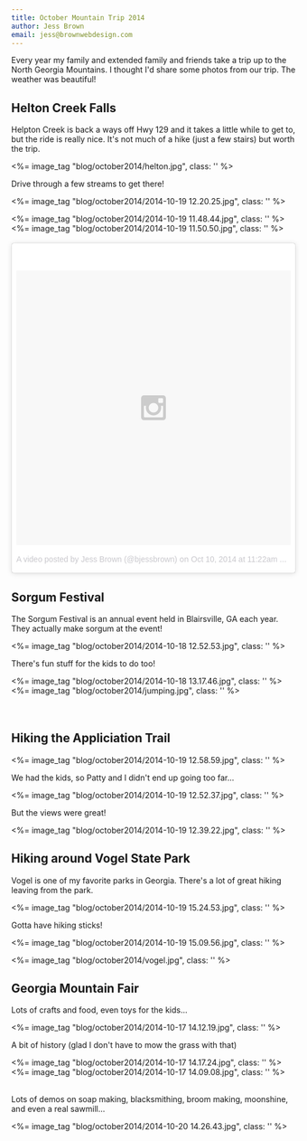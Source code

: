 ```yaml
---
title: October Mountain Trip 2014
author: Jess Brown
email: jess@brownwebdesign.com
---
```


Every year my family and extended family and friends take a trip up to
the North Georgia Mountains. I thought I'd share some photos from our
trip. The weather was beautiful!


## Helton Creek Falls

Helpton Creek is back a ways off Hwy 129 and it takes a little while to
get to, but the ride is really nice. It's not much of a hike (just a few
stairs) but worth the trip.

<%= image_tag "blog/october2014/helton.jpg", class: '' %> 

Drive through a few streams to get there!

<%= image_tag "blog/october2014/2014-10-19 12.20.25.jpg", class: '' %> 

<div class="row">
<div class="columns large-6"><%= image_tag "blog/october2014/2014-10-19 11.48.44.jpg", class: '' %></div>
<div class="columns large-6"><%= image_tag "blog/october2014/2014-10-19 11.50.50.jpg", class: '' %> </div>
</div>
<br>
<div class="row">
<div class="columns large-11 large-centered">
<blockquote class="instagram-media" data-instgrm-version="3" style="
background:#FFF; border:0; border-radius:3px; box-shadow:0 0 1px 0
rgba(0,0,0,0.5),0 1px 10px 0 rgba(0,0,0,0.15); margin: 1px;
max-width:658px; padding:0; width:99.375%; width:-webkit-calc(100% - 2px); width:calc(100% - 2px);"><div style="padding:8px;"><div style=" background:#F8F8F8; line-height:0; margin-top:40px; padding:50% 0; text-align:center; width:100%;"> <div style=" background:url(data:image/png;base64,iVBORw0KGgoAAAANSUhEUgAAACwAAAAsCAMAAAApWqozAAAAGFBMVEUiIiI9PT0eHh4gIB4hIBkcHBwcHBwcHBydr+JQAAAACHRSTlMABA4YHyQsM5jtaMwAAADfSURBVDjL7ZVBEgMhCAQBAf//42xcNbpAqakcM0ftUmFAAIBE81IqBJdS3lS6zs3bIpB9WED3YYXFPmHRfT8sgyrCP1x8uEUxLMzNWElFOYCV6mHWWwMzdPEKHlhLw7NWJqkHc4uIZphavDzA2JPzUDsBZziNae2S6owH8xPmX8G7zzgKEOPUoYHvGz1TBCxMkd3kwNVbU0gKHkx+iZILf77IofhrY1nYFnB/lQPb79drWOyJVa/DAvg9B/rLB4cC+Nqgdz/TvBbBnr6GBReqn/nRmDgaQEej7WhonozjF+Y2I/fZou/qAAAAAElFTkSuQmCC); display:block; height:44px; margin:0 auto -44px; position:relative; top:-22px; width:44px;"></div></div><p style="color:#c9c8cd; font-size:14px; line-height:17px; margin-bottom:0; margin-top:8px; overflow:hidden; padding:8px 0 7px; text-align:center; text-overflow:ellipsis; white-space:nowrap;"><a href="https://instagram.com/p/uYlwi2SRVD/" style=" color:#c9c8cd; font-family:Arial,sans-serif; font-size:14px; font-style:normal; font-weight:normal; line-height:17px; text-decoration:none;" target="_top">A video posted by Jess Brown (@bjessbrown)</a>&nbsp;on <time style=" font-family:Arial,sans-serif; font-size:14px; line-height:17px;" datetime="2014-10-20T18:22:52+00:00">Oct 10, 2014 at 11:22am PDT</time></p></div></blockquote><script async defer src="//platform.instagram.com/en_US/embeds.js"></script>
</div>
</div>

## Sorgum Festival

The Sorgum Festival is an annual event held in Blairsville, GA each
year. They actually make sorgum at the event!

<%= image_tag "blog/october2014/2014-10-18 12.52.53.jpg", class: '' %> 

There's fun stuff for the kids to do too!

<div class="row">
<div class="columns large-6"><%= image_tag "blog/october2014/2014-10-18 13.17.46.jpg", class: '' %></div>
<div class="columns large-6"><%= image_tag "blog/october2014/jumping.jpg", class: '' %> </div>
</div>

<br>
<br>

## Hiking the Appliciation Trail

<%= image_tag "blog/october2014/2014-10-19 12.58.59.jpg", class: '' %> 

We had the kids, so Patty and I didn't end up going too far...

<%= image_tag "blog/october2014/2014-10-19 12.52.37.jpg", class: '' %> 

But the views were great!

<%= image_tag "blog/october2014/2014-10-19 12.39.22.jpg", class: '' %> 

## Hiking around Vogel State Park

Vogel is one of my favorite parks in Georgia. There's a lot of great
hiking leaving from the park.


<%= image_tag "blog/october2014/2014-10-19 15.24.53.jpg", class: '' %> 

Gotta have hiking sticks!

<%= image_tag "blog/october2014/2014-10-19 15.09.56.jpg", class: '' %> 

<%= image_tag "blog/october2014/vogel.jpg", class: '' %> 

## Georgia Mountain Fair

Lots of crafts and food, even toys for the kids...

<%= image_tag "blog/october2014/2014-10-17 14.12.19.jpg", class: '' %>

A bit of history (glad I don't have to mow the grass with that)

<div class="row">
<div class="columns large-6"><%= image_tag "blog/october2014/2014-10-17 14.17.24.jpg", class: '' %></div>
<div class="columns large-6"><%= image_tag "blog/october2014/2014-10-17 14.09.08.jpg", class: '' %></div>
</div>

<br>

Lots of demos on soap making, blacksmithing, broom making, moonshine,
and even a real sawmill...

<%= image_tag "blog/october2014/2014-10-20 14.26.43.jpg", class: '' %> 

